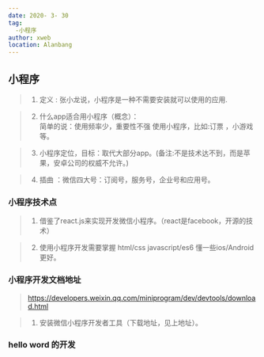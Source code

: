 ```yaml
---
date: 2020- 3- 30
tag: 
  -小程序
author: xweb
location: Alanbang
---
```

## 小程序
> 1. 定义 : 张小龙说，小程序是一种不需要安装就可以使用的应用.

> 2. 什么app适合用小程序（概念）：    
     简单的说：使用频率少，重要性不强 使用小程序，比如:订票 ，小游戏等。

> 3. 小程序定位，目标：取代大部分app。(备注:不是技术达不到，而是苹果，安卓公司的权威不允许。)

> 4. 插曲 ：微信四大号：订阅号，服务号，企业号和应用号。

### 小程序技术点
> 1. 借鉴了react.js来实现开发微信小程序。（react是facebook，开源的技术）

>2. 使用小程序开发需要掌握 html/css javascript/es6 懂一些ios/Android更好。

### 小程序开发文档地址
> https://developers.weixin.qq.com/miniprogram/dev/devtools/download.html 

> 1. 安装微信小程序开发者工具（下载地址，见上地址）。

### hello word 的开发



